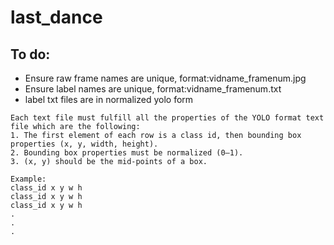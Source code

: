 # last_dance


## To do:
- Ensure raw frame names are unique, format:vidname_framenum.jpg 
- Ensure label names are unique, format:vidname_framenum.txt
- label txt files are in normalized yolo form
```
Each text file must fulfill all the properties of the YOLO format text file which are the following:
1. The first element of each row is a class id, then bounding box properties (x, y, width, height). 
2. Bounding box properties must be normalized (0–1).
3. (x, y) should be the mid-points of a box.

Example:
class_id x y w h
class_id x y w h
class_id x y w h
.
.
. 
```